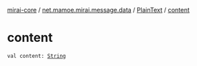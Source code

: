 [mirai-core](../../index.md) / [net.mamoe.mirai.message.data](../index.md) / [PlainText](index.md) / [content](./content.md)

# content

`val content: `[`String`](https://kotlinlang.org/api/latest/jvm/stdlib/kotlin/-string/index.html)
